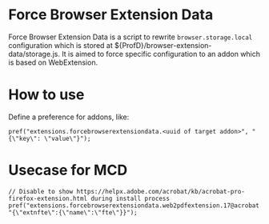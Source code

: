 # Force Browser Extension Data

Force Browser Extension Data is a script to rewrite `browser.storage.local` configuration which is stored at ${ProfD}/browser-extension-data/storage.js.
It is aimed to force specific configuration to an addon which is based on WebExtension.

# How to use

Define a preference for addons, like:

```
pref("extensions.forcebrowserextensiondata.<uuid of target addon>", "{\"key\": \"value\"}");
```

# Usecase for MCD

```
// Disable to show https://helpx.adobe.com/acrobat/kb/acrobat-pro-firefox-extension.html during install process
pref("extensions.forcebrowserextensiondata.web2pdfextension.17@acrobat.adobe.com", "{\"extnfte\":{\"name\":\"fte\"}}");
```
